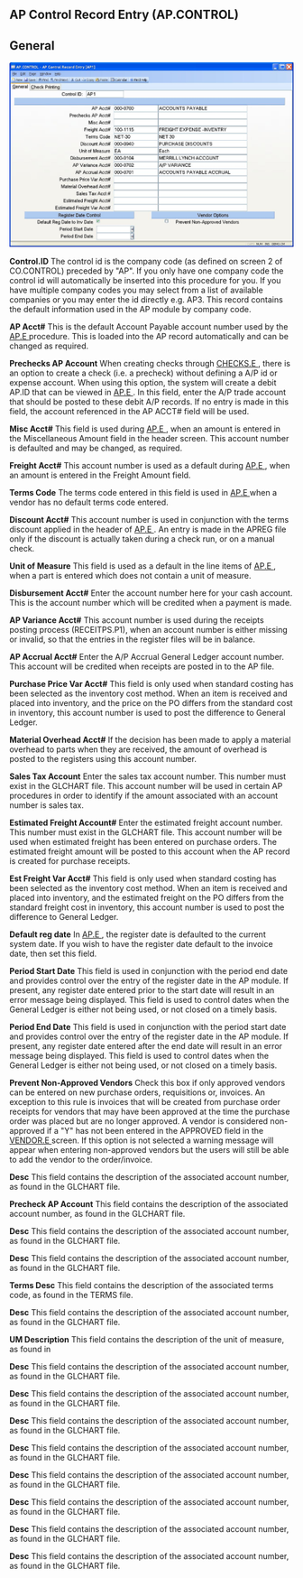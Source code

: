 ##  AP Control Record Entry (AP.CONTROL)

<PageHeader />

##  General

![](./AP-CONTROL-1.jpg)

**Control.ID** The control id is the company code (as defined on screen 2 of
CO.CONTROL) preceded by "AP". If you only have one company code the control id
will automatically be inserted into this procedure for you. If you have
multiple company codes you may select from a list of available companies or
you may enter the id directly e.g. AP3. This record contains the default
information used in the AP module by company code.  
  
**AP Acct#** This is the default Account Payable account number used by the [ AP.E ](../../../../../../../rover/AP-OVERVIEW/AP-ENTRY/AP-E) procedure. This is loaded into the AP record automatically and can be changed as required.   
  
**Prechecks AP Account** When creating checks through [ CHECKS.E ](../../../../../../../rover/AP-OVERVIEW/AP-ENTRY/AP-E/CHECKS-E) , there is an option to create a check (i.e. a precheck) without defining a A/P id or expense account. When using this option, the system will create a debit AP.ID that can be viewed in [ AP.E ](../../../../../../../rover/AP-OVERVIEW/AP-ENTRY/AP-E) . In this field, enter the A/P trade account that should be posted to these debit A/P records. If no entry is made in this field, the account referenced in the AP ACCT# field will be used.   
  
**Misc Acct#** This field is used during [ AP.E ](../../../../../../../rover/AP-OVERVIEW/AP-ENTRY/AP-E) , when an amount is entered in the Miscellaneous Amount field in the header screen. This account number is defaulted and may be changed, as required.   
  
**Freight Acct#** This account number is used as a default during [ AP.E ](../../../../../../../rover/AP-OVERVIEW/AP-ENTRY/AP-E) , when an amount is entered in the Freight Amount field.   
  
**Terms Code** The terms code entered in this field is used in [ AP.E ](../../../../../../../rover/AP-OVERVIEW/AP-ENTRY/AP-E) when a vendor has no default terms code entered.   
  
**Discount Acct#** This account number is used in conjunction with the terms discount applied in the header of [ AP.E ](../../../../../../../rover/AP-OVERVIEW/AP-ENTRY/AP-E) . An entry is made in the APREG file only if the discount is actually taken during a check run, or on a manual check.   
  
**Unit of Measure** This field is used as a default in the line items of [ AP.E ](../../../../../../../rover/AP-OVERVIEW/AP-ENTRY/AP-E) , when a part is entered which does not contain a unit of measure.   
  
**Disbursement Acct#** Enter the account number here for your cash account.
This is the account number which will be credited when a payment is made.  
  
**AP Variance Acct#** This account number is used during the receipts posting
process (RECEITPS.P1), when an account number is either missing or invalid, so
that the entries in the register files will be in balance.  
  
**AP Accrual Acct#** Enter the A/P Accrual General Ledger account number. This
account will be credited when receipts are posted in to the AP file.  
  
**Purchase Price Var Acct#** This field is only used when standard costing has
been selected as the inventory cost method. When an item is received and
placed into inventory, and the price on the PO differs from the standard cost
in inventory, this account number is used to post the difference to General
Ledger.  
  
**Material Overhead Acct#** If the decision has been made to apply a material
overhead to parts when they are received, the amount of overhead is posted to
the registers using this account number.  
  
**Sales Tax Account** Enter the sales tax account number. This number must
exist in the GLCHART file. This account number will be used in certain AP
procedures in order to identify if the amount associated with an account
number is sales tax.  
  
**Estimated Freight Account#** Enter the estimated freight account number.
This number must exist in the GLCHART file. This account number will be used
when estimated freight has been entered on purchase orders. The estimated
freight amount will be posted to this account when the AP record is created
for purchase receipts.  
  
**Est Freight Var Acct#** This field is only used when standard costing has
been selected as the inventory cost method. When an item is received and
placed into inventory, and the estimated freight on the PO differs from the
standard freight cost in inventory, this account number is used to post the
difference to General Ledger.  
  
**Default reg date** In [ AP.E ](../../../../../../../rover/AP-OVERVIEW/AP-ENTRY/AP-E) , the register date is defaulted to the current system date. If you wish to have the register date default to the invoice date, then set this field.   
  
**Period Start Date** This field is used in conjunction with the period end
date and provides control over the entry of the register date in the AP
module. If present, any register date entered prior to the start date will
result in an error message being displayed. This field is used to control
dates when the General Ledger is either not being used, or not closed on a
timely basis.  
  
**Period End Date** This field is used in conjunction with the period start
date and provides control over the entry of the register date in the AP
module. If present, any register date entered after the end date will result
in an error message being displayed. This field is used to control dates when
the General Ledger is either not being used, or not closed on a timely basis.  
  
**Prevent Non-Approved Vendors** Check this box if only approved vendors can be entered on new purchase orders, requisitions or, invoices. An exception to this rule is invoices that will be created from purchase order receipts for vendors that may have been approved at the time the purchase order was placed but are no longer approved. A vendor is considered non-approved if a "Y" has not been entered in the APPROVED field in the [ VENDOR.E ](../../../../../../../rover/AP-OVERVIEW/AP-ENTRY/VENDOR-E) screen. If this option is not selected a warning message will appear when entering non-approved vendors but the users will still be able to add the vendor to the order/invoice.   
  
**Desc** This field contains the description of the associated account number,
as found in the GLCHART file.  
  
**Precheck AP Account** This field contains the description of the associated
account number, as found in the GLCHART file.  
  
**Desc** This field contains the description of the associated account number,
as found in the GLCHART file.  
  
**Desc** This field contains the description of the associated account number,
as found in the GLCHART file.  
  
**Terms Desc** This field contains the description of the associated terms
code, as found in the TERMS file.  
  
**Desc** This field contains the description of the associated account number,
as found in the GLCHART file.  
  
**UM Description** This field contains the description of the unit of measure,
as found in  
  
**Desc** This field contains the description of the associated account number,
as found in the GLCHART file.  
  
**Desc** This field contains the description of the associated account number,
as found in the GLCHART file.  
  
**Desc** This field contains the description of the associated account number,
as found in the GLCHART file.  
  
**Desc** This field contains the description of the associated account number,
as found in the GLCHART file.  
  
**Desc** This field contains the description of the associated account number,
as found in the GLCHART file.  
  
**Desc** This field contains the description of the associated account number,
as found in the GLCHART file.  
  
**Desc** This field contains the description of the associated account number,
as found in the GLCHART file.  
  
**Desc** This field contains the description of the associated account number,
as found in the GLCHART file.  
  
  
<badge text= "Version 8.10.57" vertical="middle" />

<PageFooter />